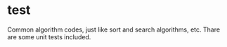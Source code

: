 # test
Common algorithm codes, just like sort and search algorithms, etc.
Thare are some unit tests included.
